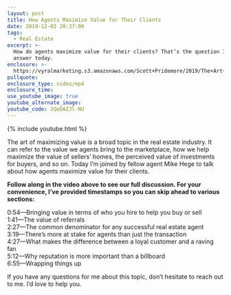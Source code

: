 ```yaml
---
layout: post
title: How Agents Maximize Value for Their Clients
date: 2019-12-02 20:37:00
tags:
  - Real Estate
excerpt: >-
  How do agents maximize value for their clients? That’s the question I’ll
  answer today.
enclosure: >-
  https://vyralmarketing.s3.amazonaws.com/Scott+Pridemore/2019/The+Art+Of+Maximizing+Value.mp4
pullquote:
enclosure_type: video/mp4
enclosure_time:
use_youtube_image: true
youtube_alternate_image:
youtube_code: 2QeDAZJl-NU
---
```


{% include youtube.html %}

The art of maximizing value is a broad topic in the real estate industry. It can refer to the value we agents bring to the marketplace, how we help maximize the value of sellers’ homes, the perceived value of investments for buyers, and so on. Today I’m joined by fellow agent Mike Hege to talk about how agents maximize value for their clients.&nbsp;

**Follow along in the video above to see our full discussion. For your convenience, I’ve provided timestamps so you can skip ahead to various sections:&nbsp;**

0:54—Bringing value in terms of who you hire to help you buy or sell<br>1:41—The value of referrals&nbsp;<br>2:27—The common denominator for any successful real estate agent<br>3:19—There’s more at stake for agents than just the transaction<br>4:27—What makes the difference between a loyal customer and a raving fan<br>5:12—Why reputation is more important than a billboard&nbsp;<br>6:55—Wrapping things up&nbsp;

If you have any questions for me about this topic, don’t hesitate to reach out to me. I’d love to help you.&nbsp;<br>&nbsp;

&nbsp;
